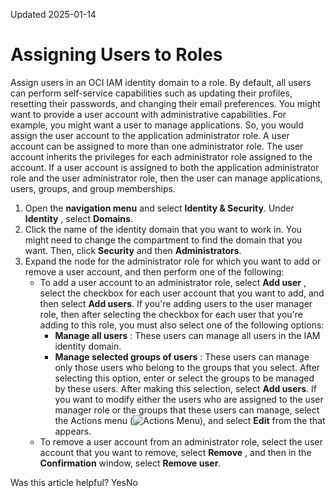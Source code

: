 Updated 2025-01-14
# Assigning Users to Roles
Assign users in an OCI IAM identity domain to a role.
By default, all users can perform self-service capabilities such as updating their profiles, resetting their passwords, and changing their email preferences. You might want to provide a user account with administrative capabilities. For example, you might want a user to manage applications. So, you would assign the user account to the application administrator role.
A user account can be assigned to more than one administrator role. The user account inherits the privileges for each administrator role assigned to the account. If a user account is assigned to both the application administrator role and the user administrator role, then the user can manage applications, users, groups, and group memberships.
  1. Open the **navigation menu** and select **Identity & Security**. Under **Identity** , select **Domains**.
  2. Click the name of the identity domain that you want to work in. You might need to change the compartment to find the domain that you want. Then, click **Security** and then **Administrators**.
  3. Expand the node for the administrator role for which you want to add or remove a user account, and then perform one of the following:
     * To add a user account to an administrator role, select **Add user** , select the checkbox for each user account that you want to add, and then select **Add users**.
If you're adding users to the user manager role, then after selecting the checkbox for each user that you're adding to this role, you must also select one of the following options:
       * **Manage all users** : These users can manage all users in the IAM identity domain.
       * **Manage selected groups of users** : These users can manage only those users who belong to the groups that you select. After selecting this option, enter or select the groups to be managed by these users.
After making this selection, select **Add users**. If you want to modify either the users who are assigned to the user manager role or the groups that these users can manage, select the Actions menu (![Actions Menu](https://docs.oracle.com/en-us/iaas/Content/libraries/global-images/actions-menu.png)), and select **Edit** from the that appears.
     * To remove a user account from an administrator role, select the user account that you want to remove, select **Remove** , and then in the **Confirmation** window, select **Remove user**.


Was this article helpful?
YesNo

